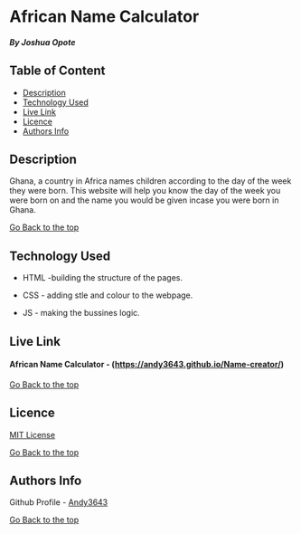 # African Name Calculator

##### By Joshua Opote

## Table of Content

+ [Description](#description)
+ [Technology Used](#technology-used)
+ [Live Link](#live-link)
+ [Licence](#licence)
+ [Authors Info](#authors-info)

## Description
<p>Ghana, a country in Africa names children according to the day of the week they were born. This website will help you know the day of the week you were born on and the name you would be given incase you were born in Ghana.</p>


[Go Back to the top](#African-Name-Calculator)
## Technology Used
* HTML -building the structure of the pages.

* CSS - adding stle and colour to the webpage.

* JS - making the bussines logic.

## Live Link
#### African Name Calculator - (https://andy3643.github.io/Name-creator/)

[Go Back to the top](#African-Name-Calculator)

## Licence

[MIT License](LICENSE)

[Go Back to the top](#birthday-and-akan-name-generator)

## Authors Info

Github Profile - [Andy3643](https://github.com/Andy3643)


[Go Back to the top](#African_Name_Calculator)